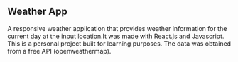 ## Weather App

A responsive weather application that provides weather information for the current day at the input location.It was made with React.js and Javascript. This is a personal project built for learning purposes. The data was obtained from a free API (openweathermap).
